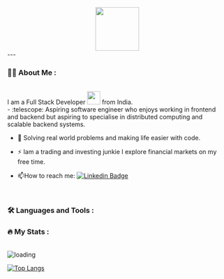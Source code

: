 <div id="header" align="center">
  <img src="https://media.giphy.com/media/M9gbBd9nbDrOTu1Mqx/giphy.gif" width="100"/>
</div>
---

### :man_technologist: About Me :
<br>
<div>I am a Full Stack Developer <img src="https://media.giphy.com/media/WUlplcMpOCEmTGBtBW/giphy.gif" width="30"> from India.</div>
- :telescope: Aspiring software engineer who enjoys working in frontend and backend but aspiring to specialise in distributed computing and scalable backend systems.

- :seedling: Solving real world problems and making life easier with code.

- :zap: Iam a trading and investing junkie I explore financial markets on my free time.

- :mailbox:How to reach me: [![Linkedin Badge](https://img.shields.io/badge/-kakbar-blue?style=flat&logo=Linkedin&logoColor=white)](https://in.linkedin.com/in/muhammed-sirajudeen-10a679217)

<br>

### :hammer_and_wrench: Languages and Tools :
<div>

</div>

### :fire: My Stats :
<br>
<img src="http://github-readme-streak-stats.herokuapp.com?user=muhammedsirajudeen&theme=dark&background=000000)](https://git.io/streak-stats)" alt="loading">

[![Top Langs](https://github-readme-stats.vercel.app/api/top-langs/?username=muhammedsirajudeen)](https://github.com/anuraghazra/github-readme-stats)
 
